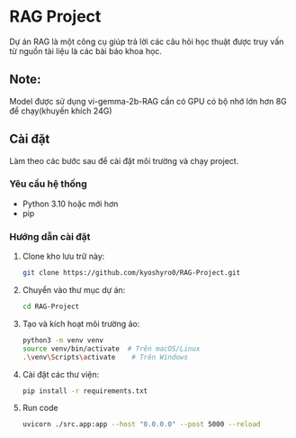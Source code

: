 # RAG Project

Dự án RAG là một công cụ giúp trả lời các câu hỏi học thuật được truy vấn từ nguồn tài liệu là các bài báo khoa học.

## Note:
Model được sử dụng vi-gemma-2b-RAG cần có GPU có bộ nhớ lớn hơn 8G để chạy(khuyến khích 24G)

## Cài đặt
Làm theo các bước sau để cài đặt môi trường và chạy project.

### Yêu cầu hệ thống
- Python 3.10 hoặc mới hơn
- pip

### Hướng dẫn cài đặt
1. Clone kho lưu trữ này:
   ```bash
   git clone https://github.com/kyoshyro0/RAG-Project.git
2. Chuyển vào thư mục dự án:
   ```bash
   cd RAG-Project
3. Tạo và kích hoạt môi trường ảo:
   ```bash
   python3 -m venv venv
   source venv/bin/activate  # Trên macOS/Linux
   .\venv\Scripts\activate    # Trên Windows
4. Cài đặt các thư viện:
   ```bash
   pip install -r requirements.txt
5. Run code
   ```bash
   uvicorn ./src.app:app --host "0.0.0.0" --post 5000 --reload

